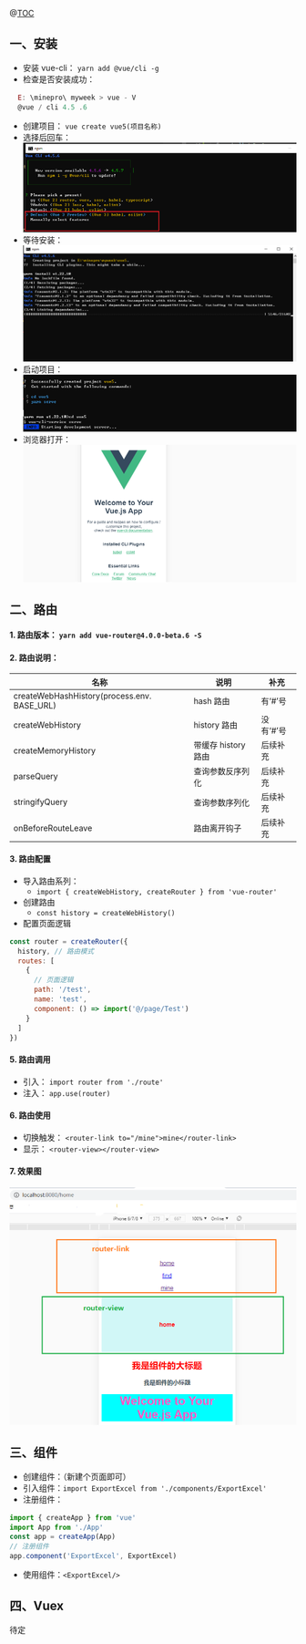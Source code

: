 @[TOC](vue3.0项目搭建以及路由router配置)

## 一、安装

- 安装 vue-cli： `yarn add @vue/cli -g`
- 检查是否安装成功：

```js
  E: \minepro\ myweek > vue - V
  @vue / cli 4.5 .6
```

- 创建项目： `vue create vue5(项目名称)`
- 选择后回车：![图片](./src/assets/vue5.1.png)
- 等待安装：![图片](./src/assets/vue5.2.png)
- 启动项目：![图片](./src/assets/vue5.3.png)
- 浏览器打开：![图片](./src/assets/vue5.4.png)

## 二、路由

#### 1. 路由版本： `yarn add vue-router@4.0.0-beta.6 -S`

#### 2. 路由说明：

| 名称                                        | 说明                | 补充      |
| ------------------------------------------- | ------------------- | --------- |
| createWebHashHistory(process.env. BASE_URL) | hash 路由           | 有‘#’号   |
| createWebHistory                            | history 路由        | 没有‘#’号 |
| createMemoryHistory                         | 带缓存 history 路由 | 后续补充  |
| parseQuery                                  | 查询参数反序列化    | 后续补充  |
| stringifyQuery                              | 查询参数序列化      | 后续补充  |
| onBeforeRouteLeave                          | 路由离开钩子        | 后续补充  |

#### 3. 路由配置

- 导入路由系列：
  - `import { createWebHistory, createRouter } from 'vue-router'`
- 创建路由
  - `const history = createWebHistory()`
- 配置页面逻辑

```js
const router = createRouter({
  history, // 路由模式
  routes: [
    {
      // 页面逻辑
      path: '/test',
      name: 'test',
      component: () => import('@/page/Test')
    }
  ]
})
```

#### 5. 路由调用

- 引入： `import router from './route'`
- 注入： `app.use(router)`

#### 6. 路由使用

- 切换触发： `<router-link to="/mine">mine</router-link>`
- 显示： `<router-view></router-view>`

#### 7. 效果图

![效果图](./src/assets/vue3-route.png)

## 三、组件

- 创建组件：（新建个页面即可）
- 引入组件：`import ExportExcel from './components/ExportExcel'`
- 注册组件：

```js
import { createApp } from 'vue'
import App from './App'
const app = createApp(App)
// 注册组件
app.component('ExportExcel', ExportExcel)
```

- 使用组件：`<ExportExcel/>`

## 四、Vuex

待定
